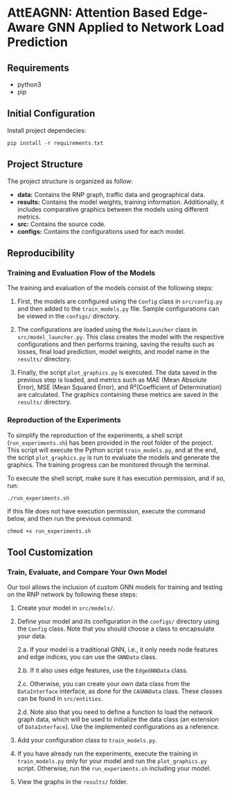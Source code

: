# AttEAGNN: Attention Based Edge-Aware GNN Applied to Network Load Prediction

## Requirements
* python3
* pip

## Initial Configuration
Install project dependecies:
```
pip install -r requirements.txt
```

## Project Structure
The project structure is organized as follow:
* **data:** Contains the RNP graph, traffic data and geographical data. 
* **results:** Contains the model weights, training information. Additionally, it includes comparative graphics between the models using different metrics.
* **src:** Contains the source code.
* **configs:** Contains the configurations used for each model.

## Reproducibility
### Training and Evaluation Flow of the Models

The training and evaluation of the models consist of the following steps:

1. First, the models are configured using the `Config` class in `src/config.py` and then added to the `train_models.py` file. Sample configurations can be viewed in the `configs/` directory.

2. The configurations are loaded using the `ModelLauncher` class in `src/model_launcher.py`. This class creates the model with the respective configurations and then performs training, saving the results such as losses, final load prediction, model weights, and model name in the `results/` directory.

3. Finally, the script `plot_graphics.py` is executed. The data saved in the previous step is loaded, and metrics such as MAE (Mean Absolute Error), MSE (Mean Squared Error), and R²(Coefficient of Determination) are calculated. The graphics containing these metrics are saved in the `results/` directory.

### Reproduction of the Experiments
To simplify the reproduction of the experiments, a shell script (`run_experiments.sh`) has been provided in the root folder of the project. This script will execute the Python script `train_models.py`, and at the end, the script `plot_graphics.py` is run to evaluate the models and generate the graphics. The training progress can be monitored through the terminal.

To execute the shell script, make sure it has execution permission, and if so, run:
```
./run_experiments.sh
```

If this file does not have execution permission, execute the command below, and then run the previous command:

```
chmod +x run_experiments.sh
```


## Tool Customization
### Train, Evaluate, and Compare Your Own Model

Our tool allows the inclusion of custom GNN models for training and testing on the RNP network by following these steps:

1. Create your model in `src/models/`.
2. Define your model and its configuration in the `configs/` directory using the `Config` class. Note that you should choose a class to encapsulate your data. 
    
    2.a. If your model is a traditional GNN, i.e., it only needs node features and edge indices, you can use the `GNNData` class. 
    
    2.b. If it also uses edge features, use the `EdgeGNNData` class. 
    
    2.c. Otherwise, you can create your own data class from the `DataInterface` interface, as done for the `CAGNNData` class.  These classes can be found in `src/entities`.  
    
    2.d. Note also that you need to define a function to load the network graph data, which will be used to initialize the data class (an extension of `DataInterface`). Use the implemented configurations as a reference.

3. Add your configuration class to `train_models.py`.

4. If you have already run the experiments, execute the training in `train_models.py` only for your model and run the `plot_graphics.py` script. Otherwise, run the `run_experiments.sh` including your model.

5. View the graphs in the `results/` folder.